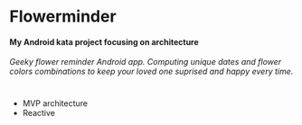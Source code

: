 # Flowerminder
#### My Android kata project focusing on architecture
_Geeky flower reminder Android app. Computing unique dates and flower colors combinations to keep your loved one suprised and happy every time._
# 
- MVP architecture
- Reactive
